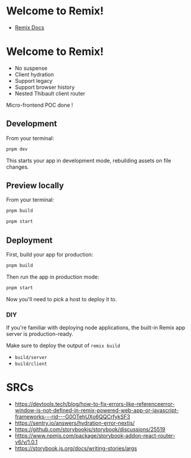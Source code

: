 # Welcome to Remix!

- [Remix Docs](https://remix/docs)

# Welcome to Remix!

- No suspense
- Client hydration
- Support legacy
- Support browser history
- Nested Thibault client router

Micro-frontend POC done !

## Development

From your terminal:

```sh
pnpm dev
```

This starts your app in development mode, rebuilding assets on file changes.

## Preview locally

From your terminal:

```sh
pnpm build
```

```sh
pnpm start
```

## Deployment

First, build your app for production:

```sh
pnpm build
```

Then run the app in production mode:

```sh
pnpm start
```

Now you'll need to pick a host to deploy it to.

### DIY

If you're familiar with deploying node applications, the built-in Remix app server is production-ready.

Make sure to deploy the output of `remix build`

- `build/server`
- `build/client`

# SRCs

- https://devtools.tech/blog/how-to-fix-errors-like-referenceerror-window-is-not-defined-in-remix-powered-web-app-or-javascript-frameworks---rid---G0OTehUXo6QQCrfykSF3
- https://sentry.io/answers/hydration-error-nextjs/
- https://github.com/storybookjs/storybook/discussions/25519
- https://www.npmjs.com/package/storybook-addon-react-router-v6/v/1.0.1
- https://storybook.js.org/docs/writing-stories/args

